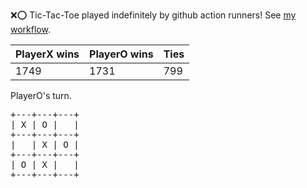 :x::o: Tic-Tac-Toe played indefinitely by github action runners! See [my workflow](.github/workflows/play.yaml).

|PlayerX wins|PlayerO wins|Ties|
|-|-|-|
|1749|1731|799|

PlayerO's turn.

<pre>
+---+---+---+
| X | O |   |
+---+---+---+
|   | X | O |
+---+---+---+
| O | X |   |
+---+---+---+
</pre>